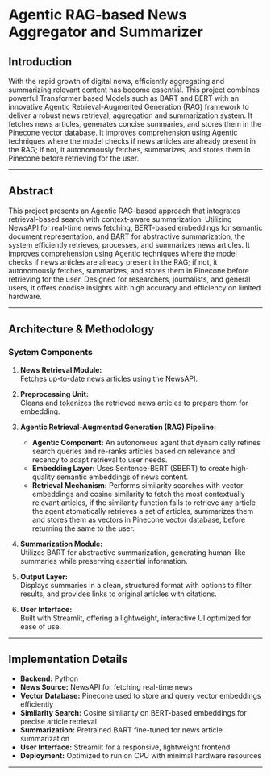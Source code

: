 # Agentic RAG-based News Aggregator and Summarizer

## Introduction  
With the rapid growth of digital news, efficiently aggregating and summarizing relevant content has become essential. This project combines powerful Transformer based Models such as BART and BERT with an innovative Agentic Retrieval-Augmented Generation (RAG) framework to deliver a robust news retrieval, aggregation and summarization system. It fetches news articles, generates concise summaries, and stores them in the Pinecone vector database. It improves comprehension using Agentic techniques where the model checks if news articles are already present in the RAG; if not, it autonomously fetches, summarizes, and stores them in Pinecone before retrieving for the user.


---

## Abstract  
This project presents an Agentic RAG-based approach that integrates retrieval-based search with context-aware summarization. Utilizing NewsAPI for real-time news fetching, BERT-based embeddings for semantic document representation, and BART for abstractive summarization, the system efficiently retrieves, processes, and summarizes news articles. It improves comprehension using Agentic techniques where the model checks if news articles are already present in the RAG; if not, it autonomously fetches, summarizes, and stores them in Pinecone before retrieving for the user. Designed for researchers, journalists, and general users, it offers concise insights with high accuracy and efficiency on limited hardware.

---

## Architecture & Methodology  

### System Components  
1. **News Retrieval Module:**  
   Fetches up-to-date news articles using the NewsAPI.

2. **Preprocessing Unit:**  
   Cleans and tokenizes the retrieved news articles to prepare them for embedding.

3. **Agentic Retrieval-Augmented Generation (RAG) Pipeline:**  
   - **Agentic Component:** An autonomous agent that dynamically refines search queries and re-ranks articles based on relevance and recency to adapt retrieval to user needs.  
   - **Embedding Layer:** Uses Sentence-BERT (SBERT) to create high-quality semantic embeddings of news content.  
   - **Retrieval Mechanism:** Performs similarity searches with vector embeddings and cosine similarity to fetch the most contextually relevant articles, if the similarity function fails to retrieve any article the agent atomatically retrieves a set of articles, summarizes them and stores them as vectors in Pinecone vector database, before returning the same to the user.

4. **Summarization Module:**  
   Utilizes BART for abstractive summarization, generating human-like summaries while preserving essential information.

5. **Output Layer:**  
   Displays summaries in a clean, structured format with options to filter results, and provides links to original articles with citations.

6. **User Interface:**  
   Built with Streamlit, offering a lightweight, interactive UI optimized for ease of use.


---

## Implementation Details  

- **Backend:** Python  
- **News Source:** NewsAPI for fetching real-time news  
- **Vector Database:** Pinecone used to store and query vector embeddings efficiently  
- **Similarity Search:** Cosine similarity on BERT-based embeddings for precise article retrieval  
- **Summarization:** Pretrained BART fine-tuned for news article summarization  
- **User Interface:** Streamlit for a responsive, lightweight frontend  
- **Deployment:** Optimized to run on CPU with minimal hardware resources  

---

